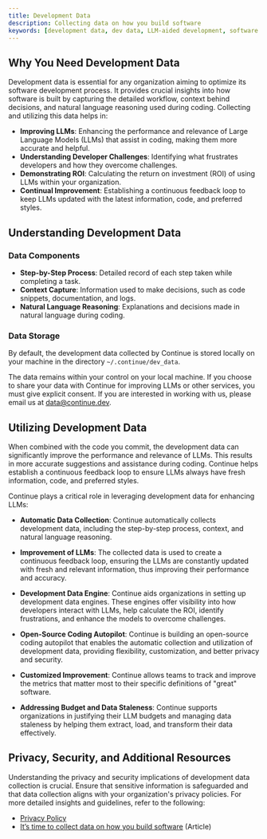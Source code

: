 ```yaml
---
title: Development Data
description: Collecting data on how you build software
keywords: [development data, dev data, LLM-aided development, software development, coding feedback]
---
```


## Why You Need Development Data

Development data is essential for any organization aiming to optimize its software development process. It provides crucial insights into how software is built by capturing the detailed workflow, context behind decisions, and natural language reasoning used during coding. Collecting and utilizing this data helps in:

- **Improving LLMs**: Enhancing the performance and relevance of Large Language Models (LLMs) that assist in coding, making them more accurate and helpful.
- **Understanding Developer Challenges**: Identifying what frustrates developers and how they overcome challenges.
- **Demonstrating ROI**: Calculating the return on investment (ROI) of using LLMs within your organization.
- **Continual Improvement**: Establishing a continuous feedback loop to keep LLMs updated with the latest information, code, and preferred styles.

## Understanding Development Data

### Data Components

- **Step-by-Step Process**: Detailed record of each step taken while completing a task.
- **Context Capture**: Information used to make decisions, such as code snippets, documentation, and logs.
- **Natural Language Reasoning**: Explanations and decisions made in natural language during coding.

### Data Storage

By default, the development data collected by Continue is stored locally on your machine in the directory `~/.continue/dev_data`.

The data remains within your control on your local machine. If you choose to share your data with Continue for improving LLMs or other services, you must give explicit consent. If you are interested in working with us, please email us at [data@continue.dev](mailto:data@continue.dev).

## Utilizing Development Data

When combined with the code you commit, the development data can significantly improve the performance and relevance of LLMs. This results in more accurate suggestions and assistance during coding. Continue helps establish a continuous feedback loop to ensure LLMs always have fresh information, code, and preferred styles.

Continue plays a critical role in leveraging development data for enhancing LLMs:

- **Automatic Data Collection**: Continue automatically collects development data, including the step-by-step process, context, and natural language reasoning.
  
- **Improvement of LLMs**: The collected data is used to create a continuous feedback loop, ensuring the LLMs are constantly updated with fresh and relevant information, thus improving their performance and accuracy.

- **Development Data Engine**: Continue aids organizations in setting up development data engines. These engines offer visibility into how developers interact with LLMs, help calculate the ROI, identify frustrations, and enhance the models to overcome challenges.

- **Open-Source Coding Autopilot**: Continue is building an open-source coding autopilot that enables the automatic collection and utilization of development data, providing flexibility, customization, and better privacy and security.

- **Customized Improvement**: Continue allows teams to track and improve the metrics that matter most to their specific definitions of "great" software.

- **Addressing Budget and Data Staleness**: Continue supports organizations in justifying their LLM budgets and managing data staleness by helping them extract, load, and transform their data effectively.

## Privacy, Security, and Additional Resources

Understanding the privacy and security implications of development data collection is crucial. Ensure that sensitive information is safeguarded and that data collection aligns with your organization's privacy policies. For more detailed insights and guidelines, refer to the following:

- [Privacy Policy](https://continue.dev/privacy)
- [It’s time to collect data on how you build software](https://blog.continue.dev/its-time-to-collect-data-on-how-you-build-software) (Article)
